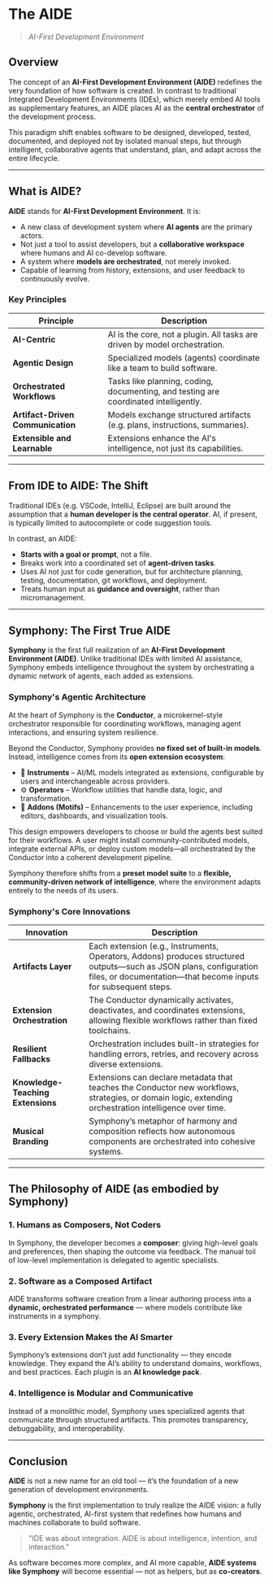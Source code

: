 # The AIDE

> *AI-First Development Environment*
> 

## Overview

The concept of an **AI-First Development Environment (AIDE)** redefines the very foundation of how software is created. In contrast to traditional Integrated Development Environments (IDEs), which merely embed AI tools as supplementary features, an AIDE places AI as the **central orchestrator** of the development process.

This paradigm shift enables software to be designed, developed, tested, documented, and deployed not by isolated manual steps, but through intelligent, collaborative agents that understand, plan, and adapt across the entire lifecycle.

---

## What is AIDE?

**AIDE** stands for **AI-First Development Environment**. It is:

- A new class of development system where **AI agents** are the primary actors.
- Not just a tool to assist developers, but a **collaborative workspace** where humans and AI co-develop software.
- A system where **models are orchestrated**, not merely invoked.
- Capable of learning from history, extensions, and user feedback to continuously evolve.

### Key Principles

| Principle | Description |
| --- | --- |
| **AI-Centric** | AI is the core, not a plugin. All tasks are driven by model orchestration. |
| **Agentic Design** | Specialized models (agents) coordinate like a team to build software. |
| **Orchestrated Workflows** | Tasks like planning, coding, documenting, and testing are coordinated intelligently. |
| **Artifact-Driven Communication** | Models exchange structured artifacts (e.g. plans, instructions, summaries). |
| **Extensible and Learnable** | Extensions enhance the AI's intelligence, not just its capabilities. |

---

## From IDE to AIDE: The Shift

Traditional IDEs (e.g. VSCode, IntelliJ, Eclipse) are built around the assumption that a **human developer is the central operator**. AI, if present, is typically limited to autocomplete or code suggestion tools.

In contrast, an AIDE:

- **Starts with a goal or prompt**, not a file.
- Breaks work into a coordinated set of **agent-driven tasks**.
- Uses AI not just for code generation, but for architecture planning, testing, documentation, git workflows, and deployment.
- Treats human input as **guidance and oversight**, rather than micromanagement.

---

## Symphony: The First True AIDE

**Symphony** is the first full realization of an **AI-First Development Environment (AIDE)**. Unlike traditional IDEs with limited AI assistance, Symphony embeds intelligence throughout the system by orchestrating a dynamic network of agents, each added as extensions.

### Symphony's Agentic Architecture

At the heart of Symphony is the **Conductor**, a microkernel-style orchestrator responsible for coordinating workflows, managing agent interactions, and ensuring system resilience.

Beyond the Conductor, Symphony provides **no fixed set of built-in models**. Instead, intelligence comes from its **open extension ecosystem**:

- 🎻 **Instruments** – AI/ML models integrated as extensions, configurable by users and interchangeable across providers.
- ⚙️ **Operators** – Workflow utilities that handle data, logic, and transformation.
- 🧩 **Addons (Motifs)** – Enhancements to the user experience, including editors, dashboards, and visualization tools.

This design empowers developers to choose or build the agents best suited for their workflows. A user might install community-contributed models, integrate external APIs, or deploy custom models—all orchestrated by the Conductor into a coherent development pipeline.

Symphony therefore shifts from a **preset model suite** to a **flexible, community-driven network of intelligence**, where the environment adapts entirely to the needs of its users.

### Symphony's Core Innovations

| Innovation | Description |
| --- | --- |
| **Artifacts Layer** | Each extension (e.g., Instruments, Operators, Addons) produces structured outputs—such as JSON plans, configuration files, or documentation—that become inputs for subsequent steps. |
| **Extension Orchestration** | The Conductor dynamically activates, deactivates, and coordinates extensions, allowing flexible workflows rather than fixed toolchains. |
| **Resilient Fallbacks** | Orchestration includes built-in strategies for handling errors, retries, and recovery across diverse extensions. |
| **Knowledge-Teaching Extensions** | Extensions can declare metadata that teaches the Conductor new workflows, strategies, or domain logic, extending orchestration intelligence over time. |
| **Musical Branding** | Symphony’s metaphor of harmony and composition reflects how autonomous components are orchestrated into cohesive systems. |

---

## The Philosophy of AIDE (as embodied by Symphony)

### 1. **Humans as Composers, Not Coders**

In Symphony, the developer becomes a **composer**: giving high-level goals and preferences, then shaping the outcome via feedback. The manual toil of low-level implementation is delegated to agentic specialists.

### 2. **Software as a Composed Artifact**

AIDE transforms software creation from a linear authoring process into a **dynamic, orchestrated performance** — where models contribute like instruments in a symphony.

### 3. **Every Extension Makes the AI Smarter**

Symphony’s extensions don’t just add functionality — they encode knowledge. They expand the AI’s ability to understand domains, workflows, and best practices. Each plugin is an **AI knowledge pack**.

### 4. **Intelligence is Modular and Communicative**

Instead of a monolithic model, Symphony uses specialized agents that communicate through structured artifacts. This promotes transparency, debuggability, and interoperability.

---

## Conclusion

**AIDE** is not a new name for an old tool — it’s the foundation of a new generation of development environments.

**Symphony** is the first implementation to truly realize the AIDE vision: a fully agentic, orchestrated, AI-first system that redefines how humans and machines collaborate to build software.

> "IDE was about integration. AIDE is about intelligence, intention, and interaction."
> 

As software becomes more complex, and AI more capable, **AIDE systems like Symphony** will become essential — not as helpers, but as **co-creators**.
